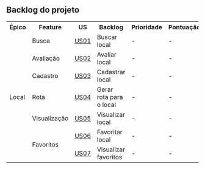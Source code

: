## Backlog do projeto

<table>
  <tr><th>Épico</th><th>Feature</th><th>US</th><th>Backlog</th><th>Prioridade</th><th>Pontuação</th></tr>

  <tr><td rowspan="7">Local</td><td>Busca</td><td><a href="https://github.com/fga-eps-mds/2018.2-IndicaAi/issues/53">US01</a></td><td>Buscar local</td><td>-</td><td>-</td></tr>

  <tr><td>Avaliação</td><td><a href="https://github.com/fga-eps-mds/2018.2-IndicaAi/issues/54">US02</a></td><td>Avaliar local</td><td>-</td><td>-</td></tr>

  <tr><td>Cadastro</td><td><a href="https://github.com/fga-eps-mds/2018.2-IndicaAi/issues/57">US03</a></td><td>Cadastrar local</td><td>-</td><td>-</td></tr>

  <tr><td>Rota</td><td><a href="https://github.com/fga-eps-mds/2018.2-IndicaAi/issues/56">US04</a></td><td>Gerar rota para o local</td><td>-</td><td>-</td></tr>

  <tr><td>Visualização</td><td><a href="https://github.com/fga-eps-mds/2018.2-IndicaAi/issues/60">US05</a></td><td>Visualizar local</td><td>-</td><td>-</td></tr>

  <tr><td rowspan="2">Favoritos</td><td><a href="https://github.com/fga-eps-mds/2018.2-IndicaAi/issues/63">US06</a></td><td>Favoritar local</td><td>-</td><td>-</td></tr>

  <tr><td><a href="https://github.com/fga-eps-mds/2018.2-IndicaAi/issues/64">US07</a></td><td>Visualizar favoritos</td><td>-</td><td>-</td></tr>
</table>
